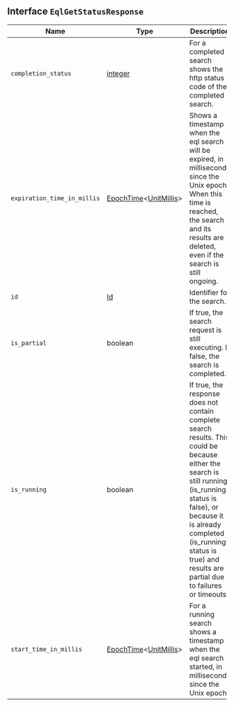 ## Interface `EqlGetStatusResponse`

| Name | Type | Description |
| - | - | - |
| `completion_status` | [integer](./integer.md) | For a completed search shows the http status code of the completed search. |
| `expiration_time_in_millis` | [EpochTime](./EpochTime.md)<[UnitMillis](./UnitMillis.md)> | Shows a timestamp when the eql search will be expired, in milliseconds since the Unix epoch. When this time is reached, the search and its results are deleted, even if the search is still ongoing. |
| `id` | [Id](./Id.md) | Identifier for the search. |
| `is_partial` | boolean | If true, the search request is still executing. If false, the search is completed. |
| `is_running` | boolean | If true, the response does not contain complete search results. This could be because either the search is still running (is_running status is false), or because it is already completed (is_running status is true) and results are partial due to failures or timeouts. |
| `start_time_in_millis` | [EpochTime](./EpochTime.md)<[UnitMillis](./UnitMillis.md)> | For a running search shows a timestamp when the eql search started, in milliseconds since the Unix epoch. |
